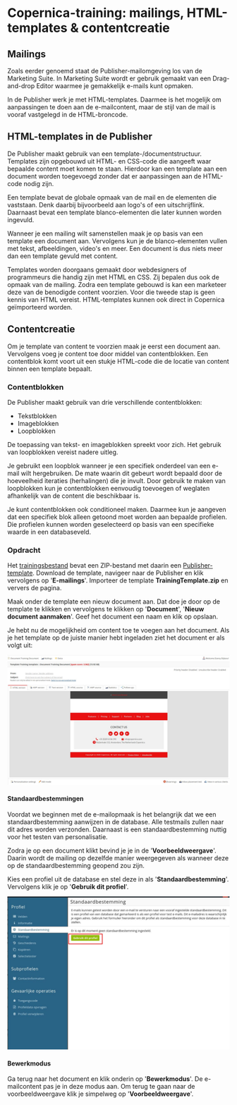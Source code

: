 # Copernica-training: mailings, HTML-templates & contentcreatie

## Mailings

Zoals eerder genoemd staat de Publisher-mailomgeving los van de Marketing Suite.
In Marketing Suite wordt er gebruik gemaakt van een Drag-and-drop Editor waarmee je
gemakkelijk e-mails kunt opmaken.

In de Publisher werk je met HTML-templates. Daarmee is het mogelijk om aanpassingen te
doen aan de e-mailcontent, maar de stijl van de mail is vooraf vastgelegd in de
HTML-broncode.

## HTML-templates in de Publisher

De Publisher maakt gebruik van een template-/documentstructuur. Templates zijn
opgebouwd uit HTML- en CSS-code die aangeeft waar bepaalde content moet komen te
staan. Hierdoor kan een template aan een document worden toegevoegd zonder dat er
aanpassingen aan de HTML-code nodig zijn.

Een template bevat de globale opmaak van de mail en de elementen die vaststaan.
Denk daarbij bijvoorbeeld aan logo's of een uitschrijflink. Daarnaast bevat een template
blanco-elementen die later kunnen worden ingevuld.

Wanneer je een mailing wilt samenstellen maak je op basis van een template een document
aan. Vervolgens kun je de blanco-elementen vullen met tekst, afbeeldingen, video's en
meer. Een document is dus niets meer dan een template gevuld met content.

Templates worden doorgaans gemaakt door webdesigners of programmeurs die handig zijn
met HTML en CSS. Zij bepalen dus ook de opmaak van de mailing. Zodra een template
gebouwd is kan een marketeer deze van de benodigde content voorzien. Voor die tweede
stap is geen kennis van HTML vereist. HTML-templates kunnen ook direct in Copernica
geïmporteerd worden.

## Contentcreatie

Om je template van content te voorzien maak je eerst een document aan. Vervolgens voeg
je content toe door middel van contentblokken. Een contentblok komt voort uit een stukje
HTML-code die de locatie van content binnen een template bepaalt.

### Contentblokken

De Publisher maakt gebruik van drie verschillende contentblokken:

* Tekstblokken
* Imageblokken
* Loopblokken

De toepassing van tekst- en imageblokken spreekt voor zich. Het gebruik van loopblokken
vereist nadere uitleg.

Je gebruikt een loopblok wanneer je een specifiek onderdeel van een e-mail wilt
hergebruiken. De mate waarin dit gebeurt wordt bepaald door de hoeveelheid iteraties
(herhalingen) die je invult. Door gebruik te maken van loopblokken kun je contentblokken
eenvoudig toevoegen of weglaten afhankelijk van de content die beschikbaar is.

Je kunt contentblokken ook conditioneel maken. Daarmee kun je aangeven dat een
specifiek blok alleen getoond moet worden aan bepaalde profielen. Die profielen kunnen
worden geselecteerd op basis van een specifieke waarde in een databaseveld.

### Opdracht

Het [trainingsbestand](https://vicinity.picsrv.net/g/127/0/9966/946570547c4af9079f398f3af00edcd4/export-2021-05-19.zip) 
bevat een ZIP-bestand met daarin een [Publisher-template](https://vicinity.picsrv.net/g/127/0/9558/2e97da82d4b6433bba6a35dbc0b6d2a5/new_template.zip). 
Download de template, navigeer naar de Publisher en klik vervolgens op '**E-mailings**'​. Importeer de template
**TrainingTemplate.zip**​ en ververs de pagina.

Maak onder de template een nieuw document aan. Dat doe je door op de template te klikken
en vervolgens te klikken op '**Document**', '**Nieuw document aanmaken**'. Geef het
document een naam en klik op opslaan.

Je hebt nu de mogelijkheid om content toe te voegen aan het document. Als je het template
op de juiste manier hebt ingeladen ziet het document er als volgt uit:

![Ingeladen document](../images/nl/templatedocument.png)

#### Standaardbestemmingen

Voordat we beginnen met de e-mailopmaak is het belangrijk dat we een standaardbestemming​ aanwijzen in 
de database. Alle testmails zullen naar dit adres worden verzonden. Daarnaast is een standaardbestemming nuttig 
voor het testen van personalisatie.

Zodra je op een document klikt bevind je je in de '**Voorbeeldweergave**'​. Daarin wordt de
mailing op dezelfde manier weergegeven als wanneer deze op de standaardbestemming
geopend zou zijn.

Kies een profiel uit de database en stel deze in als '**Standaardbestemming**'​. Vervolgens
klik je op '**Gebruik dit profiel**'​.

![Standaardbestemming instellen](../images/nl/standaardbestemming-instellen.png)

#### Bewerkmodus

Ga terug naar het document en klik onderin op '**Bewerkmodus**'​. De e-mailcontent pas je in
deze modus aan. Om terug te gaan naar de voorbeeldweergave klik je simpelweg op '**Voorbeeldweergave**'.
